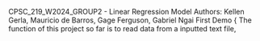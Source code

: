 CPSC_219_W2024_GROUP2 - Linear Regression Model
Authors: Kellen Gerla, Mauricio de Barros, Gage Ferguson, Gabriel Ngai
First Demo {
  The function of this project so far is to read data from a inputted text file, 
